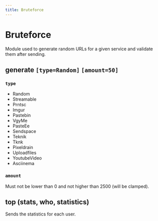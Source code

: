 ```yaml
---
title: Bruteforce
---
```


# Bruteforce
Module used to generate random URLs for a given service and validate them after sending.

## generate `[type=Random]` `[amount=50]`

### `type`
* Random
* Streamable
* Prntsc
* Imgur
* Pastebin
* VgyMe
* PasteEe
* Sendspace
* Teknik
* Tknk
* Pixeldrain
* Uploadfiles
* YoutubeVideo
* Asciinema

### `amount`
Must not be lower than 0 and not higher than 2500 (will be clamped).

## top (stats, who, statistics)
Sends the statistics for each user.
